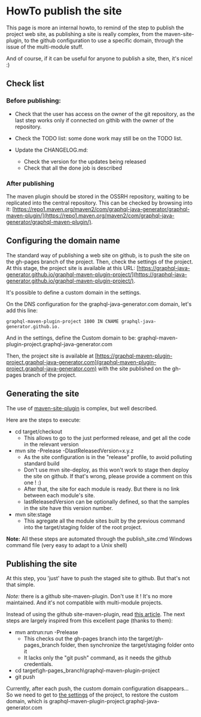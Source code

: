 # HowTo publish the site

This page is more an internal howto, to remind of the step to publish the project web site, as publishing a site is really complex, from the maven-site-plugin, to the github configuration to use a specific domain, through the issue of the multi-module stuff.

And of course, if it can be useful for anyone to publish a site, then, it's nice! :)

## Check list

### Before publishing:

* Check that the user has access on the owner of the git repository, as the last step works only if connected on githib with the owner of the repository.

* Check the TODO list: some done work may still be on the TODO list.

* Update the CHANGELOG.md:
    * Check the version for the updates being released
    * Check that all the done job is described 

### After publishing

The maven plugin should be stored in the OSSRH repository, waiting to be replicated into the central repository. This can be checked by browsing into it: [https://repo1.maven.org/maven2/com/graphql-java-generator/graphql-maven-plugin/](https://repo1.maven.org/maven2/com/graphql-java-generator/graphql-maven-plugin/).

## Configuring the domain name

The standard way of publishing a web site on github, is to push the site on the gh-pages branch of the project. Then, check the settings of the project. At this stage, the project site is available at this URL: [https://graphql-java-generator.github.io/graphql-maven-plugin-project/](https://graphql-java-generator.github.io/graphql-maven-plugin-project/).
 
It's possible to define a custom domain in the settings.

On the DNS configuration for the graphql-java-generator.com domain, let's add this line:
```
graphql-maven-plugin-project 1800 IN CNAME graphql-java-generator.github.io.
```

And in the settings, define the Custom domain to be: graphql-maven-plugin-project.graphql-java-generator.com

Then, the project site is available at [https://graphql-maven-plugin-project.graphql-java-generator.com](graphql-maven-plugin-project.graphql-java-generator.com) with the site published on the gh-pages branch of the project.


## Generating the site

The use of [maven-site-plugin](https://maven.apache.org/plugins/maven-site-plugin/) is complex, but well described. 

Here are the steps to execute:

* cd target/checkout
    * This allows to go to the just performed release, and get all the code in the relevant version
* mvn site -Prelease -DlastReleasedVersion=x.y.z
    * As the site configuration is in the "release" profile, to avoid polluting standard build
    * Don't use mvn site-deploy, as this won't work to stage then deploy the site on github. If that's wrong, please provide a comment on this one !  :)
    * After that, the site for each module is ready. But there is no link between each module's site.
    * lastReleasedVersion can be optionally defined, so that the samples in the site have this version number.
* mvn site:stage
    * This agregate all the module sites built by the previous command into the target/staging folder of the root project.


__Note:__ All these steps are automated through the publish_site.cmd Windows command file (very easy to adapt to a Unix shell)

## Publishing the site

At this step, you 'just' have to push the staged site to github. But that's not that simple.

_Note:_ there is a github site-maven-plugin. Don't use it ! It's no more maintained. And it's not compatible with multi-module projects.

Instead of using the github site-maven-plugin, read [this article](http://wiki.bitplan.com/index.php/Multi-Module_Maven_with_github_pages). The next steps are largely inspired from this excellent page (thanks to them):

* mvn antrun:run -Prelease
    * This checks out the gh-pages branch into the target/gh-pages_branch folder, then synchronize the target/staging folder onto it
    * It lacks only the "git push" command, as it needs the github credentials.
* cd target\gh-pages_branch\graphql-maven-plugin-project
* git push

Currently, after each push, the custom domain configuration disappears... So we need to get to [the settings](https://github.com/graphql-java-generator/graphql-maven-plugin-project/settings) of the project, to restore the custom domain, which is graphql-maven-plugin-project.graphql-java-generator.com